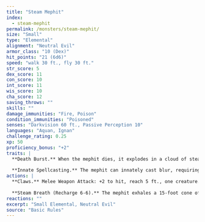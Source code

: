 ```yaml
---
title: "Steam Mephit"
index:
  - steam-mephit
permalink: /monsters/steam-mephit/
size: "Small"
type: "Elemental"
alignment: "Neutral Evil"
armor_class: "10 (Dex)"
hit_points: "21 (6d6)"
speed: "walk 30 ft., fly 30 ft."
str_score: 5
dex_score: 11
con_score: 10
int_score: 11
wis_score: 10
cha_score: 12
saving_throws: ""
skills: ""
damage_immunities: "Fire, Poison"
condition_immunities: "Poisoned"
senses: "Darkvision 60 ft., Passive Perception 10"
languages: "Aquan, Ignan"
challenge_rating: 0.25
xp: 50
proficiency_bonus: "+2"
traits: |
  **Death Burst.** When the mephit dies, it explodes in a cloud of steam. Each creature within 5 ft. of the mephit must succeed on a DC 10 Dexterity saving throw or take 4 (1d8) fire damage.
  
  **Innate Spellcasting.** The mephit can innately cast blur, requiring no material components. Its innate spellcasting ability is Charisma.
actions: |
  **Claws.** Melee Weapon Attack: +2 to hit, reach 5 ft., one creature. Hit: 2 (1d4) slashing damage plus 2 (1d4) fire damage.
  
  **Steam Breath (Recharge 6-6).** The mephit exhales a 15-foot cone of scalding steam. Each creature in that area must succeed on a DC 10 Dexterity saving throw, taking 4 (1d8) fire damage on a failed save, or half as much damage on a successful one.
reactions: ""
excerpt: "Small Elemental, Neutral Evil"
source: "Basic Rules"
---
```

